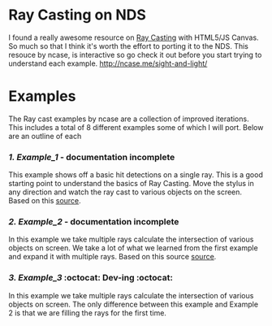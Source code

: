 # Ray Casting on NDS
I found a really awesome resource on [Ray Casting](https://en.wikipedia.org/wiki/Ray_casting) with HTML5/JS Canvas. So much so that I think it's worth the effort to porting it to the NDS. This resouce by ncase, is interactive so go check it out before you start trying to understand each example. http://ncase.me/sight-and-light/

# Examples
The Ray cast examples by ncase are a collection of improved iterations. This includes a total of 8 different examples some of which I will port. Below are an outline of each

### *1. Example_1* - documentation incomplete
This example shows off a basic hit detections on a single ray. This is a good starting point to understand the basics of Ray Casting. Move the stylus in any direction and watch the ray cast to various objects on the screen. Based on this [source](https://github.com/ncase/sight-and-light/blob/gh-pages/draft1.html).

### *2. Example_2* - documentation incomplete
In this example we take multiple rays calculate the intersection of various objects on screen.  We take a lot of what we learned from the first example and expand it with multiple rays. Based on this source [source](https://github.com/ncase/sight-and-light/blob/gh-pages/draft2.html).

### *3. Example_3* :octocat: Dev-ing :octocat:
In this example we take multiple rays calculate the intersection of various objects on screen. The only difference between this example and Example 2 is that we are filling the rays for the first time.